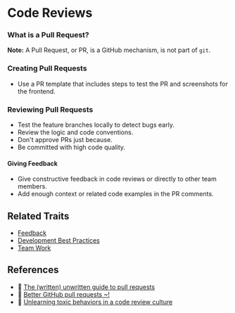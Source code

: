 # Code Reviews

### What is a Pull Request?

**Note:** A Pull Request, or PR, is a GitHub mechanism, is not part of `git`.

### Creating Pull Requests

* Use a PR template that includes steps to test the PR and screenshots for the frontend.

### Reviewing Pull Requests

* Test the feature branches locally to detect bugs early.
* Review the logic and code conventions.
* Don't approve PRs just because.
* Be committed with high code quality.

#### Giving Feedback

* Give constructive feedback in code reviews or directly to other team members.
* Add enough context or related code examples in the PR comments.

## Related Traits

* [Feedback](../topten/feedback.md)
* [Development Best Practices](../topten/best-practices.md)
* [Team Work](../topten/team-work.md)

## References

* 📝 [The \(written\) unwritten guide to pull requests](https://www.atlassian.com/blog/git/written-unwritten-guide-pull-requests)
* 📝 [Better GitHub pull requests ~!](https://medium.com/arnoldclarkdpd/better-github-pull-requests-625dd71e0bea)
* 📝 [Unlearning toxic behaviors in a code review culture](https://medium.freecodecamp.org/unlearning-toxic-behaviors-in-a-code-review-culture-b7c295452a3c)
